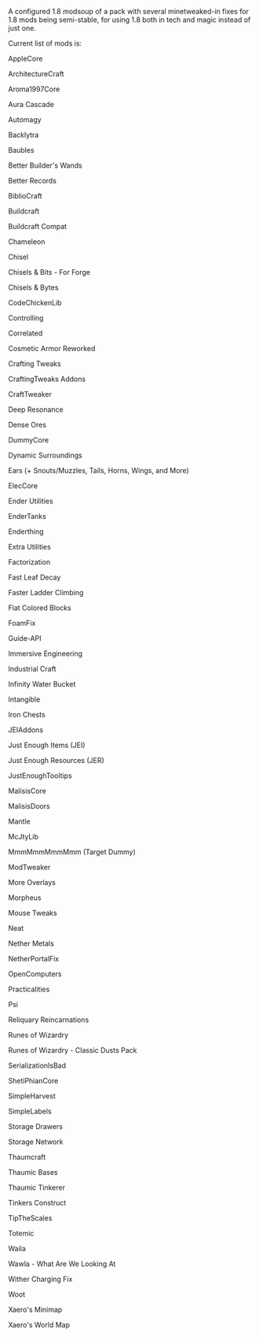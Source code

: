 A configured 1.8 modsoup of a pack with several minetweaked-in fixes for 1.8 mods being semi-stable, for using 1.8 both in tech and magic instead of just one.

Current list of mods is:

AppleCore

ArchitectureCraft

Aroma1997Core

Aura Cascade

Automagy

Backlytra

Baubles

Better Builder's Wands

Better Records

BiblioCraft

Buildcraft

Buildcraft Compat

Chameleon

Chisel

Chisels & Bits - For Forge

Chisels & Bytes

CodeChickenLib

Controlling

Correlated

Cosmetic Armor Reworked

Crafting Tweaks

CraftingTweaks Addons

CraftTweaker

Deep Resonance

Dense Ores

DummyCore

Dynamic Surroundings

Ears (+ Snouts/Muzzles, Tails, Horns, Wings, and More)

ElecCore

Ender Utilities

EnderTanks

Enderthing

Extra Utilities

Factorization

Fast Leaf Decay

Faster Ladder Climbing

Flat Colored Blocks

Foam​Fix

Guide-API

Immersive Engineering

Industrial Craft

Infinity Water Bucket

Intangible

Iron Chests

JEIAddons

Just Enough Items (JEI)

Just Enough Resources (JER)

JustEnoughTooltips

MalisisCore

MalisisDoors

Mantle

McJtyLib

MmmMmmMmmMmm (Target Dummy)

ModTweaker

More Overlays

Morpheus

Mouse Tweaks

Neat

Nether Metals

NetherPortalFix

OpenComputers

Practicalities

Psi

Reliquary Reincarnations

Runes of Wizardry

Runes of Wizardry - Classic Dusts Pack

SerializationIsBad

ShetiPhianCore

SimpleHarvest

SimpleLabels

Storage Drawers

Storage Network

Thaumcraft

Thaumic Bases

Thaumic Tinkerer

Tinkers Construct

TipTheScales

Totemic

Waila

Wawla - What Are We Looking At

Wither Charging Fix

Woot

Xaero's Minimap

Xaero's World Map